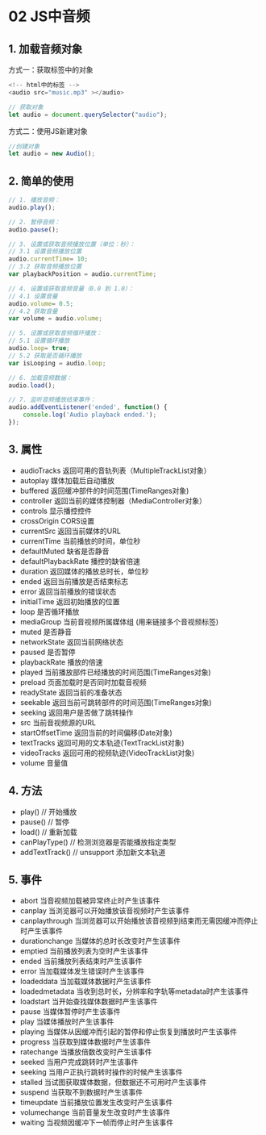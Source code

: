 # 02 JS中音频

## 1. 加载音频对象
方式一：获取标签中的对象

```js
<!-- html中的标签 -->
<audio src="music.mp3" ></audio>

// 获取对象
let audio = document.querySelector("audio");
```

方式二：使用JS新建对象

```js
//创建对象
let audio = new Audio();
```



## 2. 简单的使用

```js
// 1. 播放音频：
audio.play();

// 2. 暂停音频：
audio.pause();

// 3. 设置或获取音频播放位置（单位：秒）：
// 3.1 设置音频播放位置
audio.currentTime= 10;
// 3.2 获取音频播放位置
var playbackPosition = audio.currentTime;

// 4. 设置或获取音频音量（0.0 到 1.0）：
// 4.1 设置音量
audio.volume= 0.5;
// 4.2 获取音量
var volume = audio.volume;

// 5. 设置或获取音频循环播放：
// 5.1 设置循环播放
audio.loop= true;
// 5.2 获取是否循环播放
var isLooping = audio.loop;

// 6. 加载音频数据：
audio.load();

// 7. 监听音频播放结束事件：
audio.addEventListener('ended', function() {
    console.log('Audio playback ended.');
});
```

## 3. 属性
- audioTracks 返回可用的音轨列表（MultipleTrackList对象）
- autoplay 媒体加载后自动播放
- buffered 返回缓冲部件的时间范围(TimeRanges对象)
- controller 返回当前的媒体控制器（MediaController对象）
- controls 显示播控控件
- crossOrigin CORS设置
- currentSrc 返回当前媒体的URL
- currentTime 当前播放的时间，单位秒
- defaultMuted 缺省是否静音
- defaultPlaybackRate 播控的缺省倍速
- duration 返回媒体的播放总时长，单位秒
- ended 返回当前播放是否结束标志
- error 返回当前播放的错误状态
- initialTime 返回初始播放的位置
- loop 是否循环播放
- mediaGroup 当前音视频所属媒体组 (用来链接多个音视频标签)
- muted 是否静音
- networkState 返回当前网络状态
- paused 是否暂停
- playbackRate 播放的倍速
- played 当前播放部件已经播放的时间范围(TimeRanges对象)
- preload 页面加载时是否同时加载音视频
- readyState 返回当前的准备状态
- seekable 返回当前可跳转部件的时间范围(TimeRanges对象)
- seeking 返回用户是否做了跳转操作
- src 当前音视频源的URL
- startOffsetTime 返回当前的时间偏移(Date对象)
- textTracks 返回可用的文本轨迹(TextTrackList对象)
- videoTracks 返回可用的视频轨迹(VideoTrackList对象)
- volume 音量值


## 4. 方法
- play() // 开始播放
- pause() // 暂停
- load() // 重新加载
- canPlayType() // 检测浏览器是否能播放指定类型
- addTextTrack() // unsupport 添加新文本轨道

## 5. 事件
- abort 当音视频加载被异常终止时产生该事件
- canplay 当浏览器可以开始播放该音视频时产生该事件
- canplaythrough 当浏览器可以开始播放该音视频到结束而无需因缓冲而停止时产生该事件
- durationchange 当媒体的总时长改变时产生该事件
- emptied 当前播放列表为空时产生该事件
- ended 当前播放列表结束时产生该事件
- error 当加载媒体发生错误时产生该事件
- loadeddata 当加载媒体数据时产生该事件
- loadedmetadata 当收到总时长，分辨率和字轨等metadata时产生该事件
- loadstart 当开始查找媒体数据时产生该事件
- pause 当媒体暂停时产生该事件
- play 当媒体播放时产生该事件
- playing 当媒体从因缓冲而引起的暂停和停止恢复到播放时产生该事件
- progress 当获取到媒体数据时产生该事件
- ratechange 当播放倍数改变时产生该事件
- seeked 当用户完成跳转时产生该事件
- seeking 当用户正执行跳转时操作的时候产生该事件
- stalled 当试图获取媒体数据，但数据还不可用时产生该事件
- suspend 当获取不到数据时产生该事件
- timeupdate 当前播放位置发生改变时产生该事件
- volumechange 当前音量发生改变时产生该事件
- waiting 当视频因缓冲下一帧而停止时产生该事件

